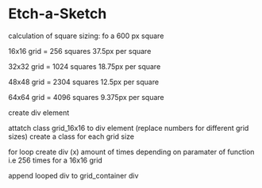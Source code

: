 # Etch-a-Sketch

calculation of square sizing: fo a 600 px square

16x16 grid = 256 squares 37.5px per square

32x32 grid = 1024 squares 18.75px per square

48x48 grid = 2304 squares 12.5px per square

64x64 grid = 4096 squares 9.375px per square

create div element

attatch class grid_16x16 to div element (replace numbers for different grid sizes)
create a class for each grid size

for loop create div (x) amount of times depending on paramater of function i.e 256 times for a 16x16 grid

append looped div to grid_container div

